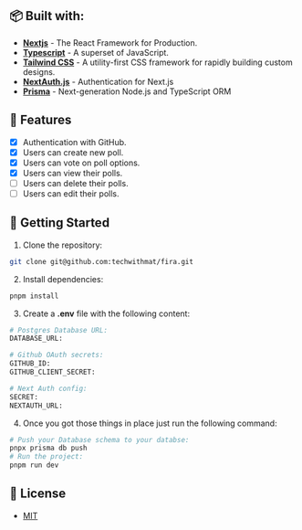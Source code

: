 ## 📦 Built with:

- [**Nextjs**](https://nextjs.org/) - The React Framework for Production.
- [**Typescript**](https://www.typescriptlang.org/) - A superset of JavaScript.
- [**Tailwind CSS**](https://tailwindcss.com/) - A utility-first CSS framework for rapidly building custom designs.
- [**NextAuth.js**](https://next-auth.js.org) - Authentication for Next.js
- [**Prisma**](https://prisma.io) - Next-generation Node.js and TypeScript ORM

## 🎉 Features

- [x] Authentication with GitHub.
- [x] Users can create new poll.
- [x] Users can vote on poll options.
- [x] Users can view their polls.
- [ ] Users can delete their polls.
- [ ] Users can edit their polls.

## 🔧 Getting Started

1. Clone the repository:

```bash
git clone git@github.com:techwithmat/fira.git
```

2. Install dependencies:

```bash
pnpm install
```

3. Create a **.env** file with the following content:

```bash
# Postgres Database URL:
DATABASE_URL:

# Github OAuth secrets:
GITHUB_ID:
GITHUB_CLIENT_SECRET:

# Next Auth config:
SECRET:
NEXTAUTH_URL:
```

4. Once you got those things in place just run the following command:

```bash
# Push your Database schema to your databse:
pnpx prisma db push
# Run the project:
pnpm run dev
```

## 🔑 License

- [MIT](https://github.com/techwithmat/fira/blob/main/LICENSE)

